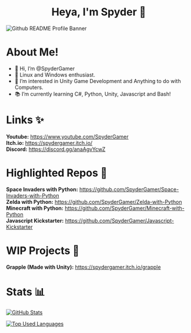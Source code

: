 <p>
  <h1 align="center"><b>Heya, I'm Spyder 👋</b></h1>
</p>

![Github README Profile Banner](https://user-images.githubusercontent.com/85440857/179219813-a36bb029-46c2-4b36-a7bd-114327eb9a60.png)

# About Me!
- 👋 Hi, I’m @SpyderGamer
- 🐧 Linux and Windows enthusiast.
- 👀 I’m interested in Unity Game Development and Anything to do with Computers.
- 📚 I’m currently learning C#, Python, Unity, Javascript and Bash!

# Links ✨
**Youtube:** https://www.youtube.com/SpyderGamer <br/>
**Itch.io:** https://spydergamer.itch.io/ <br/>
**Discord:** https://discord.gg/anaAgvYcwZ <br/>

# Highlighted Repos 📁
**Space Invaders with Python:** https://github.com/SpyderGamer/Space-Invaders-with-Python <br/>
**Zelda with Python:** https://github.com/SpyderGamer/Zelda-with-Python <br/>
**Minecraft with Python:** https://github.com/SpyderGamer/Minecraft-with-Python <br/>
**Javascript Kickstarter:** https://github.com/SpyderGamer/Javascript-Kickstarter

<!---
[![Readme Card](https://github-readme-stats.vercel.app/api/pin/?username=SpyderGamer&repo=Zelda-with-Python&theme=synthwave)](https://github.com/anuraghazra/github-readme-stats) [![Readme Card](https://github-readme-stats.vercel.app/api/pin/?username=SpyderGamer&repo=Minecraft-with-Python&theme=synthwave)](https://github.com/anuraghazra/github-readme-stats) [![Readme Card](https://github-readme-stats.vercel.app/api/pin/?username=SpyderGamer&repo=Space-Invaders-with-Python&theme=synthwave)](https://github.com/anuraghazra/github-readme-stats)
--->

# WIP Projects 🧾
**Grapple (Made with Unity):** https://spydergamer.itch.io/grapple

# Stats 📊
[![GitHub Stats](https://github-readme-stats.vercel.app/api?username=SpyderGamer&theme=synthwave)](https://github.com/anuraghazra/github-readme-stats)

[![Top Used Languages](https://github-readme-stats.vercel.app/api/top-langs/?username=SpyderGamer&theme=synthwave&langs_count=9)](https://github.com/anuraghazra/github-readme-stats)

<!---
SpyderGamer/SpyderGamer is a ✨ special ✨ repository because its `README.md` (this file) appears on your GitHub profile.
You can click the Preview link to take a look at your changes.
--->

